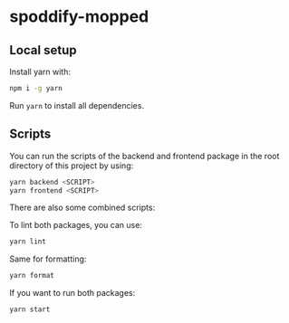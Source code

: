 # spoddify-mopped

## Local setup

Install yarn with:

```bash
npm i -g yarn
```

Run `yarn` to install all dependencies.

## Scripts

You can run the scripts of the backend and frontend package in the root directory of this project by using:

```bash
yarn backend <SCRIPT>
yarn frontend <SCRIPT>
```

There are also some combined scripts:

To lint both packages, you can use:

```bash
yarn lint
```

Same for formatting:

```bash
yarn format
```

If you want to run both packages:

```bash
yarn start
```
